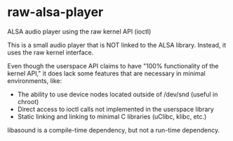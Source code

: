 # raw-alsa-player

ALSA audio player using the raw kernel API \(ioctl)

This is a small audio player that is NOT linked to the ALSA library. Instead, it uses the raw kernel interface.

Even though the userspace API claims to have "100% functionality of the kernel API," it does lack some features that are necessary in minimal environments, like:

* The ability to use device nodes located outside of /dev/snd \(useful in chroot)
* Direct access to ioctl calls not implemented in the userspace library
* Static linking and linking to minimal C libraries \(uClibc, klibc, etc.)

libasound is a compile-time dependency, but not a run-time dependency.
